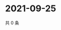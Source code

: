 # 2021-09-25

共 0 条

<!-- BEGIN WEIBO -->
<!-- 最后更新时间 Sat Sep 25 2021 04:08:49 GMT+0800 (China Standard Time) -->

<!-- END WEIBO -->
